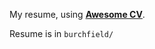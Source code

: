 My resume, using [**Awesome CV**](https://github.com/posquit0/Awesome-CV).

Resume is in `burchfield/`
